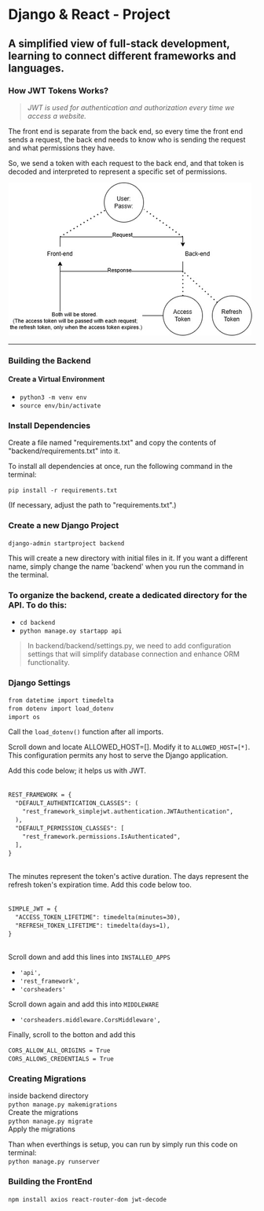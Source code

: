 # Django & React - Project

## A simplified view of full-stack development, learning to connect different frameworks and languages.
### How JWT Tokens Works?

> *JWT is used for authentication and authorization every time we access a website.*

The front end is separate from the back end, so every time the front end sends a request, the back end needs to know who is sending the request and what permissions they have.

So, we send a token with each request to the back end, and that token is decoded and interpreted to represent a specific set of permissions.

![JWT explanation](./images/JWT_Picture.jpg)

***
### Building the Backend

#### Create a Virtual Environment
- `python3 -m venv env`
- `source env/bin/activate`

### Install Dependencies
Create a file named "requirements.txt" and copy the contents of "backend/requirements.txt" into it.

To install all dependencies at once, run the following command in the terminal:

`pip install -r requirements.txt`

(If necessary, adjust the path to "requirements.txt".)

### Create a new Django Project
`django-admin startproject backend`

This will create a new directory with initial files in it. If you want a different name, simply change the name 'backend' when you run the command in the terminal.

### To organize the backend, create a dedicated directory for the API. To do this:
- `cd backend`
- `python manage.oy startapp api` 
> In backend/backend/settings.py, we need to add configuration settings that will simplify database connection and enhance ORM functionality.
### Django Settings
`from datetime import timedelta`   
`from dotenv import load_dotenv`  
`import os`  

Call the `load_dotenv()` function after all imports. 

Scroll down and locate ALLOWED_HOST=[]. Modify it to `ALLOWED_HOST=[*]`. This configuration permits any host to serve the Django application.

Add this code below; it helps us with JWT.

<code> 
REST_FRAMEWORK = {
  "DEFAULT_AUTHENTICATION_CLASSES": (
    "rest_framework_simplejwt.authentication.JWTAuthentication",
  ),
  "DEFAULT_PERMISSION_CLASSES": [
    "rest_framework.permissions.IsAuthenticated",
  ],
}

</code>

The minutes represent the token's active duration. The days represent the refresh token's expiration time. Add this code below too.

<code> 
SIMPLE_JWT = {
  "ACCESS_TOKEN_LIFETIME": timedelta(minutes=30),
  "REFRESH_TOKEN_LIFETIME": timedelta(days=1),
}

</code>

Scroll down and add this lines into `INSTALLED_APPS`
- `'api',`
- `'rest_framework',`
- `'corsheaders'`

Scroll down again and add this into `MIDDLEWARE`
- `'corsheaders.middleware.CorsMiddleware',`

Finally, scroll to the botton and add this

`CORS_ALLOW_ALL_ORIGINS = True`  
`CORS_ALLOWS_CREDENTIALS = True`


### Creating Migrations
inside backend directory  
`python manage.py makemigrations`  
Create the migrations  
`python manage.py migrate`  
Apply the migrations

Than when everthings is setup, you can run by simply run this code on terminal:  
`python manage.py runserver`

### Building the FrontEnd
`npm install axios react-router-dom jwt-decode`
